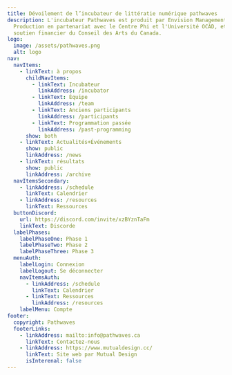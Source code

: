 ```yaml
---
title: Dévoilement de l’incubateur de littératie numérique pathwaves
description: L'incubateur Pathwaves est produit par Envision Management &
  Production en partenariat avec le Centre Phi et l'Université OCAD, et avec le
  soutien financier du Conseil des Arts du Canada.
logo:
  image: /assets/pathwaves.png
  alt: logo
nav:
  navItems:
    - linkText: à propos
      childNavItems:
        - linkText: Incubateur
          linkAddress: /incubator
        - linkText: Équipe
          linkAddress: /team
        - linkText: Anciens participants
          linkAddress: /participants
        - linkText: Programmation passée
          linkAddress: /past-programming
      show: both
    - linkText: Actualités+Événements
      show: public
      linkAddress: /news
    - linkText: résultats
      show: public
      linkAddress: /archive
  navItemsSecondary:
    - linkAddress: /schedule
      linkText: Calendrier
    - linkAddress: /resources
      linkText: Ressources
  buttonDiscord:
    url: https://discord.com/invite/xzBYznTaFm
    linkText: Discorde
  labelPhases:
    labelPhaseOne: Phase 1
    labelPhaseTwo: Phase 2
    labelPhaseThree: Phase 3
  menuAuth:
    labelLogin: Connexion
    labelLogout: Se déconnecter
    navItemsAuth:
      - linkAddress: /schedule
        linkText: Calendrier
      - linkText: Ressources
        linkAddress: /resources
    labelMenu: Compte
footer:
  copyright: Pathwaves
  footerLinks:
    - linkAddress: mailto:info@pathwaves.ca
      linkText: Contactez-nous
    - linkAddress: https://www.mutualdesign.cc/
      linkText: Site web par Mutual Design
      isInterenal: false
---
```

